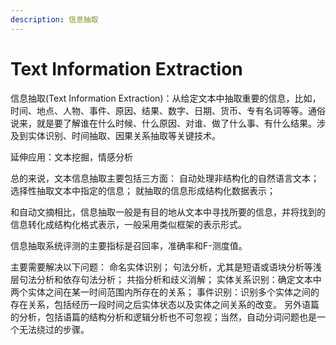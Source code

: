 ```yaml
---
description: 信息抽取
---
```


# Text Information Extraction

信息抽取\(Text Information Extraction\)：从给定文本中抽取重要的信息，比如，时间、地点、人物、事件、原因、结果、数字、日期、货币、专有名词等等。通俗说来，就是要了解谁在什么时候、什么原因、对谁、做了什么事、有什么结果。涉及到实体识别、时间抽取、因果关系抽取等关键技术。

延伸应用：文本挖掘，情感分析

总的来说，文本信息抽取主要包括三方面： 自动处理非结构化的自然语言文本； 选择性抽取文本中指定的信息； 就抽取的信息形成结构化数据表示；

和自动文摘相比，信息抽取一般是有目的地从文本中寻找所要的信息，并将找到的信息转化成结构化格式表示，一般采用类似框架的表示形式。

信息抽取系统评测的主要指标是召回率，准确率和F-测度值。

主要需要解决以下问题： 命名实体识别； 句法分析，尤其是短语或语块分析等浅层句法分析和依存句法分析； 共指分析和歧义消解； 实体关系识别：确定文本中两个实体之间在某一时间范围内所存在的关系； 事件识别：识别多个实体之间的存在关系，包括经历一段时间之后实体状态以及实体之间关系的改变。 另外语篇的分析，包括语篇的结构分析和逻辑分析也不可忽视；当然，自动分词问题也是一个无法绕过的步骤。

